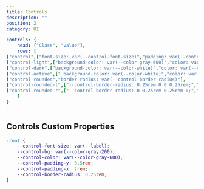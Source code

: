 ```yaml
---
title: Controls
description: ""
position: 2
category: UI

controls: {
	head: ["Class", "value"],
	rows: [
["control",["font-size: var(--control-font-size)","padding: var(--control-padding-y) var(--control-padding-x)","border-radius: var(--control-border-radius)"]],
["control-light",["background-color: var(--color-gray-600)","color: var(--color-gray-200)"]],
["control-dark",["background-color: var(--color-white)","color: var(--color-gray-900)"]],
["control-active",[" background-color: var(--color-white)","color: var(--color-brand-mint)"]],
["control-rounded","border-radius: var(--control-border-radius)"],
["control-rounded-l",["--control-border-radius: 0.25rem 0 0 0.25rem;","border-radius: var(--control-border-radius)"]],
["control-rounded-r",["--control-border-radius: 0 0.25rem 0.25rem 0;","border-radius: var(--control-border-radius)"]],
	]
}
---
```


<c-table pn="controls"></c-table>

## Controls Custom Properties

```css
:root {
	--control-font-size: var(--label);
	--control-bg: var(--color-gray-200);
	--control-color: var(--color-gray-600);
	--control-padding-y: 0.5rem;
	--control-padding-x: 2rem;
	--control-border-radius: 0.25rem;
}
```
